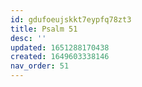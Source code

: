 ```yaml
---
id: gdufoeujskkt7eypfq78zt3
title: Psalm 51
desc: ''
updated: 1651288170438
created: 1649603338146
nav_order: 51
---
```


